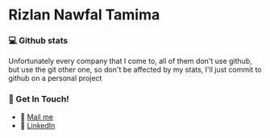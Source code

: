 # Rizlan Nawfal Tamima

### 💻 Github stats

Unfortunately every company that I come to, all of them don't use github, but use the git other one, so don't be affected by my stats, I'll just commit to github on a personal project


<!-- ![github stats](https://github-readme-stats.vercel.app/api?username=rizlantamima&show_icons=true) -->

### 📇 Get In Touch!
- 📧 [Mail me](mailto:rtamima@gmail.com)
- 💼 [LinkedIn](https://www.linkedin.com/in/rizlantamima/)
